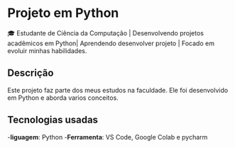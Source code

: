 # Projeto em Python
🎓 Estudante de Ciência da Computação | Desenvolvendo projetos acadêmicos em Python| Aprendendo desenvolver projeto | Focado em evoluir minhas habilidades.


## Descrição
Este projeto faz parte dos meus estudos na faculdade. Ele foi desenvolvido em Python e aborda varios conceitos.


## Tecnologias usadas
-**liguagem**: Python
-**Ferramenta**: VS Code, Google Colab e pycharm 
